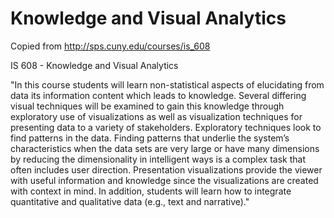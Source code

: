 Knowledge and Visual Analytics
==============================

Copied from http://sps.cuny.edu/courses/is_608

IS 608 - Knowledge and Visual Analytics

"In this course students will learn non-statistical aspects of elucidating from data its information content which leads to knowledge. Several differing visual techniques will be examined to gain this knowledge through exploratory use of visualizations as well as visualization techniques for presenting data to a variety of stakeholders. Exploratory techniques look to find patterns in the data. Finding patterns that underlie the system’s characteristics when the data sets are very large or have many dimensions by reducing the dimensionality in intelligent ways is a complex task that often includes user direction. Presentation visualizations provide the viewer with useful information and knowledge since the visualizations are created with context in mind. In addition, students will learn how to integrate quantitative and qualitative data (e.g., text and narrative)."
